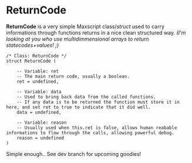 

# ReturnCode
**ReturnCode** is a very simple Maxscript class/*struct* used to carry informations through functions returns in a nice clean structured way. *(I'm looking at you who use multidimmensional arrays to return statecodes+values! ;)*


```maxscript
/* Class: ReturnCode */
struct ReturnCode (

	-- Variable: ret
	-- The main return code, usually a boolean.
	ret = undefined,
	
	-- Variable: data
	-- Used to bring back data from the called functions. 
	-- If any data is to be returned the function must store it in here, and set ret to true to indicate that it did well.
	data = undefined,

	-- Variable: reason
	-- Usually used when this.ret is false, allows human reabable informations to flow through the calls, allowing powerful debug. 
	reason = undefined
)
```
Simple enough..
See dev branch for upcoming goodies!